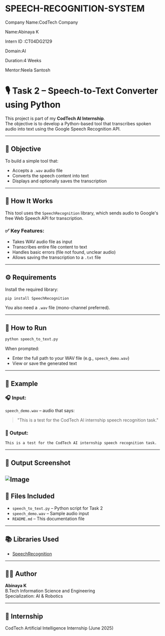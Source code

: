 # SPEECH-RECOGNITION-SYSTEM
Company Name:CodTech Company

Name:Abinaya K

Intern ID :CT04DG2129

Domain:AI

Duration:4 Weeks

Mentor:Neela Santosh

# 🎙️ Task 2 – Speech-to-Text Converter using Python

This project is part of my **CodTech AI Internship**.  
The objective is to develop a Python-based tool that transcribes spoken audio into text using the Google Speech Recognition API.

---

## 📌 Objective

To build a simple tool that:
- Accepts a `.wav` audio file
- Converts the speech content into text
- Displays and optionally saves the transcription

---

## 🚀 How It Works

This tool uses the `SpeechRecognition` library, which sends audio to Google's free Web Speech API for transcription.

### ✅ Key Features:
- Takes WAV audio file as input
- Transcribes entire file content to text
- Handles basic errors (file not found, unclear audio)
- Allows saving the transcription to a `.txt` file

---

## ⚙️ Requirements

Install the required library:

```bash
pip install SpeechRecognition
```

You also need a `.wav` file (mono-channel preferred).

---

## 🧠 How to Run

```bash
python speech_to_text.py
```

When prompted:

- Enter the full path to your WAV file (e.g., `speech_demo.wav`)
- View or save the generated text

---

## 🧪 Example

### 🎧 Input:

`speech_demo.wav` – audio that says:

> "This is a test for the CodTech AI internship speech recognition task."

### 📝 Output:

```
This is a test for the CodTech AI internship speech recognition task.
```

---

## 📸 Output Screenshot

![Image](https://github.com/user-attachments/assets/74f0a74e-2041-4e47-8723-b932cd76601b)
---

## 📁 Files Included

- `speech_to_text.py` – Python script for Task 2
- `speech_demo.wav` – Sample audio input
- `README.md` – This documentation file

---

## 📚 Libraries Used

- [SpeechRecognition](https://pypi.org/project/SpeechRecognition/)

---

## 🙋‍♀️ Author

**Abinaya K**  
B.Tech Information Science and Engineering  
Specialization: AI & Robotics

---

## 🔗 Internship

CodTech Artificial Intelligence Internship (June 2025)
